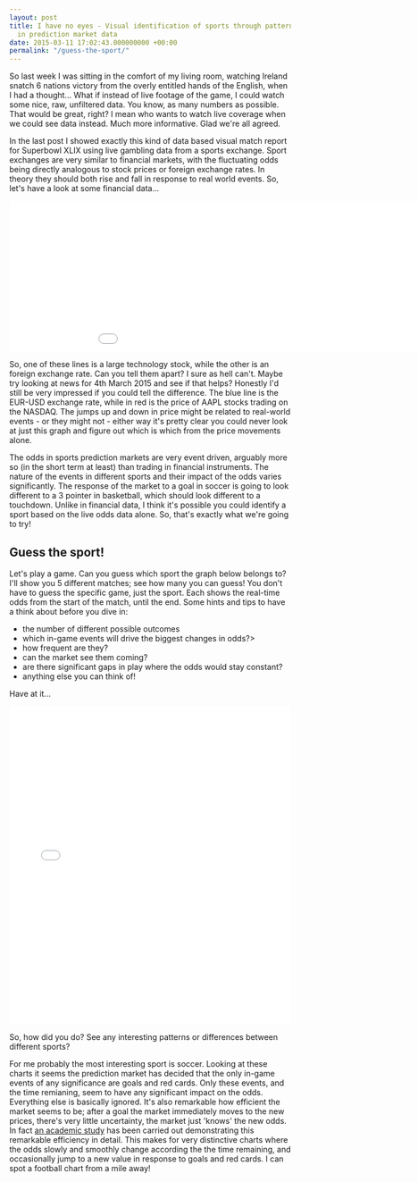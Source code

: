 ```yaml
---
layout: post
title: I have no eyes - Visual identification of sports through pattern recognition
  in prediction market data
date: 2015-03-11 17:02:43.000000000 +00:00
permalink: "/guess-the-sport/"
---
```


So last week I was sitting in the comfort of my living room, watching Ireland snatch 6 nations victory from the overly entitled hands of the English, when I had a thought...  What if instead of live footage of the game, I could watch some nice, raw, unfiltered data.  You know, as many numbers as possible.  That would be great, right?  I mean who wants to watch live coverage when we could see data instead.  Much more informative.  Glad we're all agreed.

In the last post I showed exactly this kind of data based visual match report for Superbowl XLIX using live gambling data from a sports exchange.  Sport exchanges are very similar to financial markets, with the fluctuating odds being directly analogous to stock prices or foreign exchange rates.  In theory they should both rise and fall in response to real world events.  So, let's have a look at some financial data...

<div class="responsive-wrap">
<iframe src="/assets/datavis/financedata/chart.html" width="200%" height="270" frameBorder="0"> </iframe>
</div>

So, one of these lines is a large technology stock, while the other is an foreign exchange rate.  Can you tell them apart?  I sure as hell can't.  Maybe try looking at news for 4th March 2015 and see if that helps?  Honestly I'd still be very impressed if you could tell the difference.   The blue line is the EUR-USD exchange rate, while in red is the price of AAPL stocks trading on the NASDAQ.  The jumps up and down in price might be related to real-world events - or they might not - either way it's pretty clear you could never look at just this graph and figure out which is which from the price movements alone.

The odds in sports prediction markets are very event driven, arguably more so (in the short term at least) than trading in financial instruments.  The nature of the events in different sports and their impact of the odds varies significantly.  The response of the market to a goal in soccer is going to look different to a 3 pointer in basketball, which should look different to a touchdown.  Unlike in financial data, I think it's possible you could identify a sport based on the live odds data alone.  So, that's exactly what we're going to try!

## Guess the sport!

Let's play a game.  Can you guess which sport the graph below belongs to?  I'll show you 5 different matches; see how many you can guess!  You don't have to guess the specific game, just the sport.  Each shows the real-time odds from the start of the match, until the end.  Some hints and tips to have a think about before you dive in:

* the number of different possible outcomes
* which in-game events will drive the biggest changes in odds?>
* how frequent are they?
* can the market see them coming?
* are there significant gaps in play where the odds would stay constant?
* anything else you can think of!

Have at it...

<div class="responsive-wrap">
<iframe src="/assets/datavis/sportguess/guess.html" width="100%" height="570" frameBorder="0"> </iframe>
</div>

So, how did you do?  See any interesting patterns or differences between different sports?

For me probably the most interesting sport is soccer.  Looking at these charts it seems the prediction market has decided that the only in-game events of any significance are goals and red cards.  Only these events, and the time remianing, seem to have any significant impact on the odds.  Everything else is basically ignored.  It's also remarkable how efficient the market seems to be; after a goal the market immediately moves to the new prices, there's very little uncertainty, the market just 'knows' the new odds.  In fact [an academic study](http://www.academia.edu/7195697/Information_and_Efficiency_Goal_Arrival_in_Soccer_Betting) has been carried out demonstrating this remarkable efficiency in detail.  This makes for very distinctive charts where the odds slowly and smoothly change according the the time remaining, and occasionally jump to a new value in response to goals and red cards.  I can spot a football chart from a mile away!
